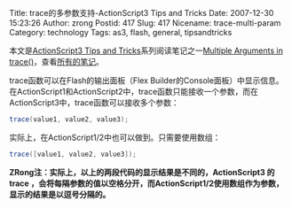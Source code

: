 Title: trace的多参数支持-ActionScript3 Tips and Tricks
Date: 2007-12-30 15:23:26
Author: zrong
Postid: 417
Slug: 417
Nicename: trace-multi-param
Category: technology
Tags: as3, flash, general, tipsandtricks

本文是[ActionScript3 Tips and Tricks](http://www.kirupa.com/forum/showthread.php?t=223798)系列阅读笔记之一[Multiple Arguments in trace()](http://www.kirupa.com/forum/showthread.php?p=1907433#post1907433 "Multiple Arguments in trace()")，查看[所有的笔记](http://www.zengrong.net/?tag=tipsandtricks "ActionScript 3 tips-and-tricks")。

trace函数可以在Flash的输出面板（Flex Builder的Console面板）中显示信息。在ActionScript1和ActionScript2中，trace函数只能接收一个参数，而在ActionScript3中，trace函数可以接收多个参数：

``` ActionScript
trace(value1, value2, value3);
```

实际上，在ActionScript1/2中也可以做到。只需要使用数组：

``` ActionScript
trace([value1, value2, value3]);
```

**ZRong注：实际上，以上的两段代码的显示结果是不同的，ActionScript3 的 trace ，会将每隔参数的值以空格分开，而ActionScript1/2使用数组作为参数，显示的结果是以逗号分隔的。**

